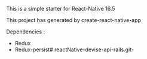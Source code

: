 This is a simple starter for React-Native 16.5

This project has generated by create-react-native-app

Dependencies :
- Redux
- Redux-persist# reactNative-devise-api-rails.git-
